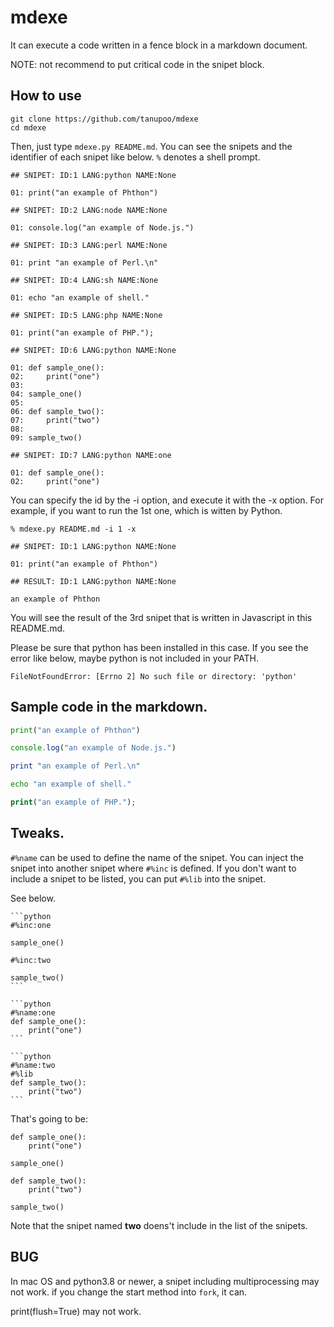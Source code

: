mdexe
=====

It can execute a code written in a fence block in a markdown document.

NOTE: not recommend to put critical code in the snipet block.

## How to use

```
git clone https://github.com/tanupoo/mdexe
cd mdexe
```

Then, just type `mdexe.py README.md`.
You can see the snipets and the identifier of each snipet like below.
`%` denotes a shell prompt.

```
## SNIPET: ID:1 LANG:python NAME:None

01: print("an example of Phthon")

## SNIPET: ID:2 LANG:node NAME:None

01: console.log("an example of Node.js.")

## SNIPET: ID:3 LANG:perl NAME:None

01: print "an example of Perl.\n"

## SNIPET: ID:4 LANG:sh NAME:None

01: echo "an example of shell."

## SNIPET: ID:5 LANG:php NAME:None

01: print("an example of PHP.");

## SNIPET: ID:6 LANG:python NAME:None

01: def sample_one():
02:     print("one")
03:
04: sample_one()
05:
06: def sample_two():
07:     print("two")
08:
09: sample_two()

## SNIPET: ID:7 LANG:python NAME:one

01: def sample_one():
02:     print("one")
```

You can specify the id by the -i option, and execute it with the -x option.
For example, if you want to run the 1st one, which is witten by Python.

```
% mdexe.py README.md -i 1 -x

## SNIPET: ID:1 LANG:python NAME:None

01: print("an example of Phthon")

## RESULT: ID:1 LANG:python NAME:None

an example of Phthon
```

You will see the result of the 3rd snipet
that is written in Javascript in this README.md.

Please be sure that python has been installed in this case.
If you see the error like below, maybe python is not included in your PATH.

```
FileNotFoundError: [Errno 2] No such file or directory: 'python'
```

## Sample code in the markdown.

```python
print("an example of Phthon")
```

```js
console.log("an example of Node.js.")
```

```perl
print "an example of Perl.\n"
```

```sh
echo "an example of shell."
```

```php
print("an example of PHP.");
```

## Tweaks.

`#%name` can be used to define the name of the snipet.
You can inject the snipet into another snipet where `#%inc` is defined.
If you don't want to include a snipet to be listed, you can put `#%lib` into the snipet.

See below.

````
```python
#%inc:one

sample_one()

#%inc:two

sample_two()
```

```python
#%name:one
def sample_one():
    print("one")
```

```python
#%name:two
#%lib
def sample_two():
    print("two")
```
````

That's going to be:

```
def sample_one():
    print("one")

sample_one()

def sample_two():
    print("two")

sample_two()
```

Note that the snipet named **two** doens't include in the list of the snipets.

## BUG

In mac OS and python3.8 or newer,
a snipet including multiprocessing may not work.
if you change the start method into `fork`, it can.

print(flush=True) may not work.
